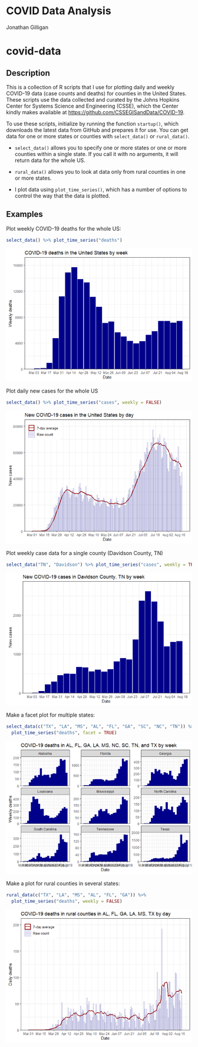 COVID Data Analysis
================
Jonathan Gilligan

# covid-data

<!-- badges: start -->

<!-- badges: end -->

## Description

This is a collection of R scripts that I use for plotting daily and
weekly COVID-19 data (case counts and deaths) for counties in the United
States. These scripts use the data collected and curated by the Johns
Hopkins Center for Systems Science and Engineering (CSSE), which the
Center kindly makes available at
<https://github.com/CSSEGISandData/COVID-19>.

To use these scripts, initialize by running the function `startup()`,
which downloads the latest data from GitHub and prepares it for use. You
can get data for one or more states or counties with `select_data()` or
`rural_data()`.

  - `select_data()` allows you to specify one or more states or one or
    more counties within a single state. If you call it with no
    arguments, it will return data for the whole US.

  - `rural_data()` allows you to look at data only from rural counties
    in one or more states.

  - I plot data using `plot_time_series()`, which has a number of
    options to control the way that the data is plotted.

## Examples

Plot weekly COVID-19 deaths for the whole US:

``` r
select_data() %>% plot_time_series("deaths")
```

![](README_files/figure-gfm/example_1-1.png)<!-- -->

Plot daily new cases for the whole US

``` r
select_data() %>% plot_time_series("cases", weekly = FALSE)
```

![](README_files/figure-gfm/example_2-1.png)<!-- -->

Plot weekly case data for a single county (Davidson County, TN)

``` r
select_data("TN", "Davidson") %>% plot_time_series("cases", weekly = TRUE)
```

![](README_files/figure-gfm/example_county-1.png)<!-- -->

Make a facet plot for multiple states:

``` r
select_data(c("TX", "LA", "MS", "AL", "FL", "GA", "SC", "NC", "TN")) %>%
  plot_time_series("deaths", facet = TRUE)
```

![](README_files/figure-gfm/example_facet-1.png)<!-- -->

Make a plot for rural counties in several states:

``` r
rural_data(c("TX", "LA", "MS", "AL", "FL", "GA")) %>%
  plot_time_series("deaths", weekly = FALSE)
```

![](README_files/figure-gfm/example_rural-1.png)<!-- -->
